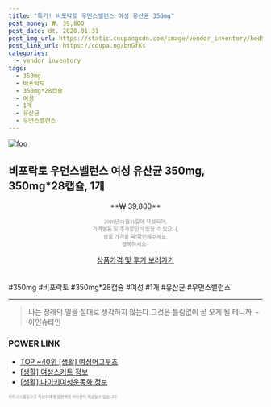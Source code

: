 ```yaml
--- 
title: "특가! 비포락토 우먼스밸런스 여성 유산균 350mg" 
post_money: ₩. 39,800 
post_date: dt. 2020.01.31 
post_img_url: https://static.coupangcdn.com/image/vendor_inventory/bed5/76c1749d7f751f93c61dfcd35e4af6787c569b715190c7ff237e26a6d89e.png 
post_link_url: https://coupa.ng/bnGfKs 
categories: 
  - vendor_inventory 
tags: 
  - 350mg 
  - 비포락토 
  - 350mg*28캡슐 
  - 여성 
  - 1개 
  - 유산균 
  - 우먼스밸런스 
--- 
```

[![foo](https://static.coupangcdn.com/image/vendor_inventory/bed5/76c1749d7f751f93c61dfcd35e4af6787c569b715190c7ff237e26a6d89e.png)](https://coupa.ng/bnGfKs) 

## 비포락토 우먼스밸런스 여성 유산균 350mg, 350mg*28캡슐, 1개 
<p style="text-align: center;">**₩ 39,800**</p> 
<p style="text-align: center;"><span style="color: #898c8f; font-family: Georgia,Times,serif; font-size: 0.75em;">2020년01월31일에 작성되어, <br>가격변동 및 추가할인이 있을 수 있으니,<br> 상품 가격을 꼭!확인해주세요.<br>행복하세요~</span> 
</p>	 
<div markdown="0" style="text-align: center;"><a href="https://coupa.ng/bnGfKs" class="btn btn--success">상품가격 및 후기 보러가기</a></div> 
<br><br> 
  #350mg #비포락토 #350mg*28캡슐 #여성 #1개 #유산균 #우먼스밸런스 
<hr> 

> 나는 장래의 일을 절대로 생각하지 않는다.그것은 틀림없이 곧 오게 될 테니까. -아인슈타인 


### POWER LINK

* <a href="https://blog.naver.com/fasyy4321/221776197040" target="_blank"> TOP ~40위 [생활] 여성어그부츠</a>
* <a href="https://blog.naver.com/santokki14/221773665327" target="_blank"> [생활] 여성스커트 정보 </a>
* <a href="https://blog.naver.com/fasyy4321/221760283670" target="_blank"> [생활] 나이키여성운동화 정보 </a>

<span style="color: #898c8f; font-family: Georgia,Times,serif; font-size: 0.55em;">파트너스활동으로 작성자에게 일정액의 커미션이 제공될수 있습니다.</span> 
